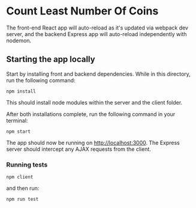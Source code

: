 # Count Least Number Of Coins

The front-end React app will auto-reload as it's updated via webpack dev server, and the backend Express app will auto-reload independently with nodemon.

## Starting the app locally

Start by installing front and backend dependencies. While in this directory, run the following command:

```
npm install
```

This should install node modules within the server and the client folder.

After both installations complete, run the following command in your terminal:

```
npm start
```

The app should now be running on <http://localhost:3000>. The Express server should intercept any AJAX requests from the client.

### Running tests

```
npm client
```

and then run:

```
npm run test
```
